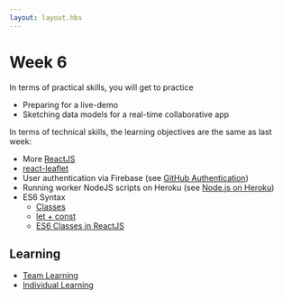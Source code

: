 ```yaml
---
layout: layout.hbs
---
```


# Week 6

In terms of practical skills, you will get to practice
* Preparing for a live-demo
* Sketching data models for a real-time collaborative app

In terms of technical skills, the learning objectives are the same as last week:
* More [ReactJS](https://facebook.github.io/react/)
* [react-leaflet](https://github.com/PaulLeCam/react-leaflet)
* User authentication via Firebase (see [GitHub Authentication](https://www.firebase.com/docs/web/guide/login/github.html))
* Running worker NodeJS scripts on Heroku (see [Node.js on Heroku](https://devcenter.heroku.com/articles/getting-started-with-nodejs#introduction))
* ES6 Syntax
  * [Classes](https://babeljs.io/docs/learn-es2015/#classes)
  * [let + const](https://babeljs.io/docs/learn-es2015/#let-const)
  * [ES6 Classes in ReactJS](https://facebook.github.io/react/blog/2015/01/27/react-v0.13.0-beta-1.html#es6-classes)

## Learning
* [Team Learning](team.html)
* [Individual Learning](individual.html)
